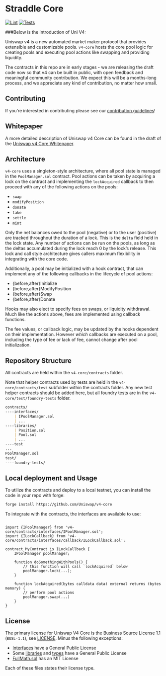 # Straddle Core

[![Lint](https://github.com/Uniswap/v4-core/actions/workflows/lint.yml/badge.svg)](https://github.com/Uniswap/v4-core/actions/workflows/lint.yml)
[![Tests](https://github.com/Uniswap/v4-core/actions/workflows/tests.yml/badge.svg)](https://github.com/Uniswap/v4-core/actions/workflows/tests.yml)


###Below is the introduction of Uni V4:

Uniswap v4 is a new automated market maker protocol that provides extensible and customizable pools. `v4-core` hosts the core pool logic for creating pools and executing pool actions like swapping and providing liquidity.

The contracts in this repo are in early stages - we are releasing the draft code now so that v4 can be built in public, with open feedback and meaningful community contribution. We expect this will be a months-long process, and we appreciate any kind of contribution, no matter how small.

## Contributing

If you’re interested in contributing please see our [contribution guidelines](./CONTRIBUTING.md)!

## Whitepaper

A more detailed description of Uniswap v4 Core can be found in the draft of the [Uniswap v4 Core Whitepaper](./whitepaper-v4-draft.pdf).

## Architecture

`v4-core` uses a singleton-style architecture, where all pool state is managed in the `PoolManager.sol` contract. Pool actions can be taken by acquiring a lock on the contract and implementing the `lockAcquired` callback to then proceed with any of the following actions on the pools:

- `swap`
- `modifyPosition`
- `donate`
- `take`
- `settle`
- `mint`

Only the net balances owed to the pool (negative) or to the user (positive) are tracked throughout the duration of a lock. This is the `delta` field held in the lock state. Any number of actions can be run on the pools, as long as the deltas accumulated during the lock reach 0 by the lock’s release. This lock and call style architecture gives callers maximum flexibility in integrating with the core code.

Additionally, a pool may be initialized with a hook contract, that can implement any of the following callbacks in the lifecycle of pool actions:

- {before,after}Initialize
- {before,after}ModifyPosition
- {before,after}Swap
- {before,after}Donate

Hooks may also elect to specify fees on swaps, or liquidity withdrawal. Much like the actions above, fees are implemented using callback functions.

The fee values, or callback logic, may be updated by the hooks dependent on their implementation. However _which_ callbacks are executed on a pool, including the type of fee or lack of fee, cannot change after  pool initialization.

## Repository Structure

All contracts are held within the `v4-core/contracts` folder.

Note that helper contracts used by tests are held in the `v4-core/contracts/test` subfolder within the contracts folder. Any new test helper contracts should be added here, but all foundry tests are in the `v4-core/test/foundry-tests` folder.

```markdown
contracts/
----interfaces/
    | IPoolManager.sol
    | ...
----libraries/
    | Position.sol
    | Pool.sol
    | ...
----test
...
PoolManager.sol
test/
----foundry-tests/
```

## Local deployment and Usage

To utilize the contracts and deploy to a local testnet, you can install the code in your repo with forge:

```markdown
forge install https://github.com/Uniswap/v4-core
```

To integrate with the contracts, the interfaces are available to use:

```solidity

import {IPoolManager} from 'v4-core/contracts/interfaces/IPoolManager.sol';
import {ILockCallback} from 'v4-core/contracts/interfaces/callback/ILockCallback.sol';

contract MyContract is ILockCallback {
    IPoolManager poolManager;

    function doSomethingWithPools() {
        // this function will call `lockAcquired` below
        poolManager.lock(...);
    }

    function lockAcquired(bytes calldata data) external returns (bytes memory) {
        // perform pool actions
        poolManager.swap(...)
    }
}

```

## License

The primary license for Uniswap V4 Core is the Business Source License 1.1 (`BUSL-1.1`), see [LICENSE](https://github.com/Uniswap/v4-core/blob/main/LICENSE). Minus the following exceptions:

- [Interfaces](./contracts/interfaces) have a General Public License
- Some [libraries](./contracts/libraries) and [types](./contracts/types/) have a General Public License
- [FullMath.sol](./contracts/libraries/FullMath.sol) has an MIT License

Each of these files states their license type.
